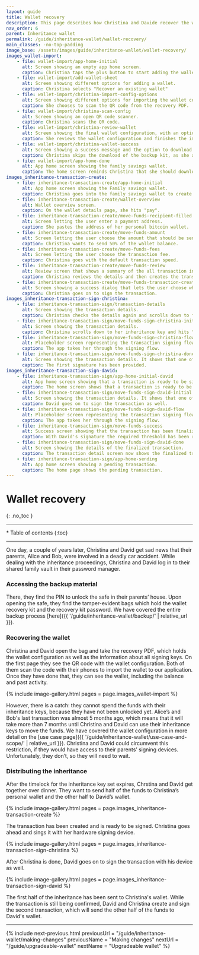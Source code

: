 ```yaml
---
layout: guide
title: Wallet recovery
description: This page describes how Christina and Davide recover the wallet by using their inheritance keys.
nav_order: 6
parent: Inheritance wallet
permalink: /guide/inheritance-wallet/wallet-recovery/
main_classes: -no-top-padding
image_base: /assets/images/guide/inheritance-wallet/wallet-recovery/
images_wallet-import:
    - file: wallet-import/app-home-initial
      alt: Screen showing an empty app home screen.
      caption: Christina taps the plus button to start adding the wallet.
    - file: wallet-import/add-wallet-sheet
      alt: Screen showing different options for adding a wallet.
      caption: Christina selects "Recover an existing wallet"
    - file: wallet-import/christina-import-config-options
      alt: Screen showing different options for importing the wallet configuration.
      caption: She chooses to scan the QR code from the recovery PDF. 
    - file: wallet-import/christina-scan-config
      alt: Screen showing an open QR code scanner.
      caption: Christina scans the QR code.
    - file: wallet-import/christina-review-wallet
      alt: Screen showing the final wallet configuration, with an option to review the details of the signing keys.
      caption: She reviews the wallet configuration and finishes the import.
    - file: wallet-import/christina-wallet-success
      alt: Screen showing a success message and the option to download a wallet backup kit. 
      caption: Christina skips the download of the backup kit, as she already has it.
    - file: wallet-import/app-home-done
      alt: App home screen showing the family savings wallet.
      caption: The home screen reminds Christina that she should download the backup kit and enable her signing device.
images_inheritance-transaction-create:
    - file: inheritance-transaction-create/app-home-initial
      alt: App home screen showing the Family savings wallet.
      caption: Christina goes into the family savings wallet to create a transaction.
    - file: inheritance-transaction-create/wallet-overview
      alt: Wallet overview screen.
      caption: On the wallet details page, she hits "pay".
    - file: inheritance-transaction-create/move-funds-recipient-filled
      alt: Screen letting the user enter a payment address.
      caption: She pastes the address of her personal bitcoin wallet.
    - file: inheritance-transaction-create/move-funds-amount
      alt: Screen letting the user choose the amount that should be sent.
      caption: Christina wants to send 50% of the wallet balance.
    - file: inheritance-transaction-create/move-funds-fees
      alt: Screen letting the user choose the transaction fee.
      caption: Christina goes with the default transaction speed. 
    - file: inheritance-transaction-create/move-funds-review
      alt: Review screen that shows a summary of the all transaction information.
      caption: Christina reviews the details and then creates the transaction.
    - file: inheritance-transaction-create/move-funds-transaction-created
      alt: Screen showing a success dialog that lets the user choose whether they want to sign the transaction now or later.
      caption: Christina goes on to sign the transaction. 
images_inheritance-transaction-sign-christina:
    - file: inheritance-transaction-sign/transaction-details
      alt: Screen showing the transaction details.
      caption: Christina checks the details again and scrolls down to find her signing device.
    - file: inheritance-transaction-sign/move-funds-sign-christina-initial
      alt: Screen showing the transaction details.
      caption: Christina scrolls down to her inheritance key and hits "sign".
    - file: inheritance-transaction-sign/move-funds-sign-christina-flow
      alt: Placeholder screen representing the transaction signing flow.
      caption: The app takes her through the signing flow.
    - file: inheritance-transaction-sign/move-funds-sign-christina-done
      alt: Screen showing the transaction details. It shows that one of the inheritance keys has already signed the transaction.
      caption: The first signature has been provided.
images_inheritance-transaction-sign-david:
    - file: inheritance-transaction-sign/app-home-initial-david
      alt: App home screen showing that a transaction is ready to be signed.
      caption: The home screen shows that a transaction is ready to be signed.
    - file: inheritance-transaction-sign/move-funds-sign-david-initial
      alt: Screen showing the transaction details. It shows that one of the inheritance keys has already signed the transaction.
      caption: David goes on to sign the transaction as well.
    - file: inheritance-transaction-sign/move-funds-sign-david-flow
      alt: Placeholder screen representing the transaction signing flow.
      caption: The app takes her through the signing flow.
    - file: inheritance-transaction-sign/move-funds-success
      alt: Success screen showing that the transaction has been finalized.
      caption: With David's signature the required threshold has been reached and the transaction is finalized.
    - file: inheritance-transaction-sign/move-funds-sign-david-done
      alt: Screen showing the details of the finalized transaction.
      caption: The transaction detail screen now shows the finalized transaction.
    - file: inheritance-transaction-sign/app-home-sending
      alt: App home screen showing a pending transaction.
      caption: The home page shows the pending transaction.
---
```


<!--

Editor's notes

This page covers a multi-key wallet that uses timelocks to provide additional recovery options.  

Illustration sources

https://www.figma.com/file/h5GP5v5dYfpXXfEUXf6nvC/Family-inheritance-wallet?type=design&node-id=5542%3A2119&mode=design&t=sBtcvrDzb8MPtWaK-1

-->

# Wallet recovery
{: .no_toc }

---

<div class="glossary-toc" markdown="1">
 * Table of contents
{:toc}
</div>

---

One day, a couple of years later, Christina and David get sad news that their parents, Alice and Bob, were involved in a deadly car accident. While dealing with the inheritance proceedings, Christina and David log in to their shared family vault in their password manager. 

### Accessing the backup material

There, they find the PIN  to unlock the safe in their parents’ house.
Upon opening the safe, they find the tamper-evident bags which hold the wallet recovery kit and the recovery kit password. We have covered the entire backup process [here]({{ '/guide/inheritance-wallet/backup/' | relative_url }}).

### Recovering the wallet

Christina and David open the bag and take the recovery PDF, which holds the wallet configuration as well as the information about all signing keys. On the first page they see the QR code with the wallet configuration. Both of them scan the code with their phones to import the wallet to our application. Once they have done that, they can see the wallet, including the balance and past activity. 

{% include image-gallery.html pages = page.images_wallet-import %}

However, there is a catch: they cannot spend the funds with their inheritance keys, because they have not been unlocked yet. Alice’s and Bob's last transaction was almost 5 months ago, which means that it will take more than 7 months until Christina and David can use their inheritance keys to move the funds. We have covered the wallet configuration in more detail on the [use case page]({{ '/guide/inheritance-wallet/use-case-and-scope/' | relative_url }}). Christina and David could circumvent this restriction, if they would have access to their parents’ signing devices. Unfortunately, they don’t, so they will need to wait. 

### Distributing the inheritance

After the timelock for the inheritance key set expires, Chrstina and David get together over dinner. They want to send half of the funds to Christina’s personal wallet and the other half to David’s wallet.

{% include image-gallery.html pages = page.images_inheritance-transaction-create %}

The transaction has been created and is ready to be signed. Christina goes ahead and sings it with her hardware signing device.

{% include image-gallery.html pages = page.images_inheritance-transaction-sign-christina %} 

After Christina is done, David goes on to sign the transaction with his device as well.

{% include image-gallery.html pages = page.images_inheritance-transaction-sign-david %} 

The first half of the inheritance has been sent to Christina's wallet. While the transaction is still being confirmed, David and Christina create and sign the second transaction, which will send the other half of the funds to David's wallet. 


---

{% include next-previous.html
   previousUrl = "/guide/inheritance-wallet/making-changes"
   previousName = "Making changes"
   nextUrl = "/guide/upgradeable-wallet"
   nextName = "Upgradeable wallet"
%}
